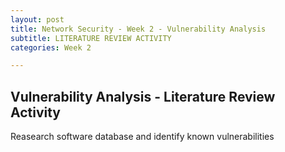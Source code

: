 ```yaml
---
layout: post
title: Network Security - Week 2 - Vulnerability Analysis
subtitle: LITERATURE REVIEW ACTIVITY
categories: Week 2

---
```


## Vulnerability Analysis - Literature Review Activity
Reasearch software database and identify known vulnerabilities

